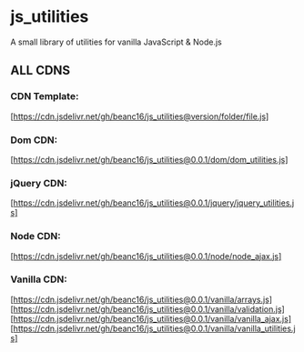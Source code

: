 # js_utilities
A small library of utilities for vanilla JavaScript &amp; Node.js



## ALL CDNS

### CDN Template:
[https://cdn.jsdelivr.net/gh/beanc16/js_utilities@version/folder/file.js]

### Dom CDN:
[https://cdn.jsdelivr.net/gh/beanc16/js_utilities@0.0.1/dom/dom_utilities.js]

### jQuery CDN:
[https://cdn.jsdelivr.net/gh/beanc16/js_utilities@0.0.1/jquery/jquery_utilities.js]

### Node CDN:
[https://cdn.jsdelivr.net/gh/beanc16/js_utilities@0.0.1/node/node_ajax.js]

### Vanilla CDN:
[https://cdn.jsdelivr.net/gh/beanc16/js_utilities@0.0.1/vanilla/arrays.js]
[https://cdn.jsdelivr.net/gh/beanc16/js_utilities@0.0.1/vanilla/validation.js]
[https://cdn.jsdelivr.net/gh/beanc16/js_utilities@0.0.1/vanilla/vanilla_ajax.js]
[https://cdn.jsdelivr.net/gh/beanc16/js_utilities@0.0.1/vanilla/vanilla_utilities.js]
